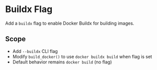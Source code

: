 # Buildx Flag

Add a `buildx` flag to enable Docker Buildx for building images.

## Scope
- Add `--buildx` CLI flag
- Modify `build_docker()` to use `docker buildx build` when flag is set
- Default behavior remains `docker build` (no flag)